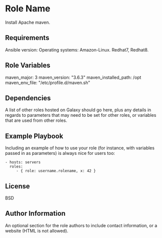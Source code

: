 Role Name
=========

Install Apache maven.

Requirements
------------

Ansible version: 
Operating systems: Amazon-Linux.
                   Redhat7, Redhat8.

Role Variables
--------------

maven_major: 3
maven_version: "3.6.3"
maven_installed_path: /opt
maven_env_file: "/etc/profile.d/maven.sh"

Dependencies
------------

A list of other roles hosted on Galaxy should go here, plus any details in regards to parameters that may need to be set for other roles, or variables that are used from other roles.

Example Playbook
----------------

Including an example of how to use your role (for instance, with variables passed in as parameters) is always nice for users too:

    - hosts: servers
      roles:
         - { role: username.rolename, x: 42 }

License
-------

BSD

Author Information
------------------

An optional section for the role authors to include contact information, or a website (HTML is not allowed).
